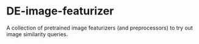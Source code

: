 # DE-image-featurizer
A collection of pretrained image featurizers (and preprocessors) to try out image similarity queries.
